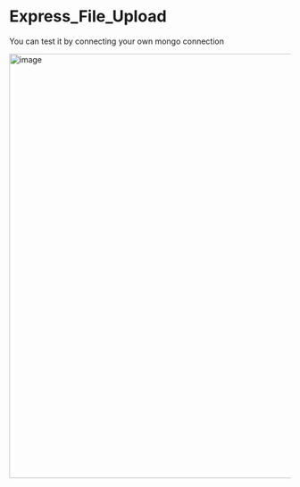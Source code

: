 # Express_File_Upload

You can test it by connecting your own mongo connection

<img width="760" alt="image" src="https://user-images.githubusercontent.com/98692987/212079728-ba17343e-9a74-4547-aaf8-bb830da9521a.png">

